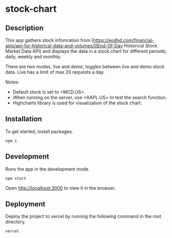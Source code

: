 # stock-chart

## Description

This app gathers stock infomration from [https://eodhd.com/financial-apis/api-for-historical-data-and-volumes/](End-Of-Day Historical Stock Market Data API) and displays the data in a stock chart for different periods; daily, weekly and monthly.

There are two modes, live and demo, toggles between live and demo stock data.
Live has a limit of max 20 requests a day.

Notes:

- Default stock is set to <MCD.US>.
- When running on the server, use <AAPL.US> to test the search function.
- Highcharts library is used for visualization of the stock chart.

## Installation

To get started, install packages.

```
npm i
```

## Development

Runs the app in the development mode.

```
npm start
```

Open [http://localhost:3000](http://localhost:3000) to view it in the browser.

## Deployment

Deploy the project to vercel by running the following command in the root directory.

```
vercel
```
